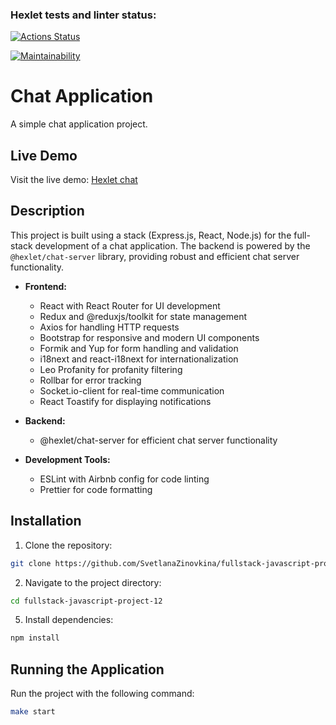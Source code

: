 ### Hexlet tests and linter status:
[![Actions Status](https://github.com/SvetlanaZinovkina/fullstack-javascript-project-12/actions/workflows/hexlet-check.yml/badge.svg)](https://github.com/SvetlanaZinovkina/fullstack-javascript-project-12/actions)

[![Maintainability](https://api.codeclimate.com/v1/badges/2c0842a73374cb98a5dd/maintainability)](https://codeclimate.com/github/SvetlanaZinovkina/fullstack-javascript-project-12/maintainability)

# Chat Application

A simple chat application project.

## Live Demo

Visit the live demo: [Hexlet chat](https://svetlana-zinovkina.onrender.com/)

## Description

This project is built using a stack (Express.js, React, Node.js) for the full-stack development of a chat application. The backend is powered by the `@hexlet/chat-server` library, providing robust and efficient chat server functionality.

- **Frontend:**
    - React with React Router for UI development
    - Redux and @reduxjs/toolkit for state management
    - Axios for handling HTTP requests
    - Bootstrap for responsive and modern UI components
    - Formik and Yup for form handling and validation
    - i18next and react-i18next for internationalization
    - Leo Profanity for profanity filtering
    - Rollbar for error tracking
    - Socket.io-client for real-time communication
    - React Toastify for displaying notifications

- **Backend:**
    - @hexlet/chat-server for efficient chat server functionality

- **Development Tools:**
    - ESLint with Airbnb config for code linting
    - Prettier for code formatting

## Installation

1. Clone the repository: 

```bash
git clone https://github.com/SvetlanaZinovkina/fullstack-javascript-project-12.git
```

2. Navigate to the project directory: 
```bash
cd fullstack-javascript-project-12
```

5. Install dependencies: 

```bash
npm install
```

## Running the Application

Run the project with the following command:

```bash
make start
```
